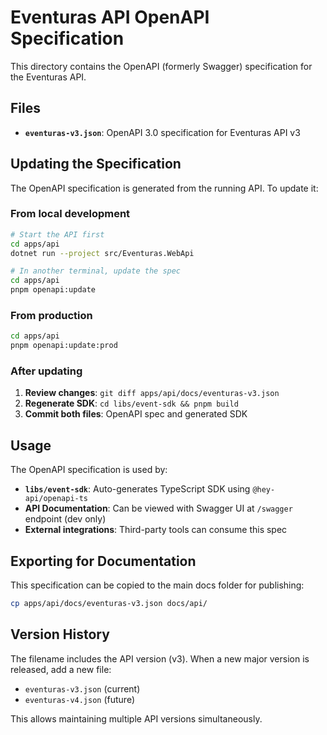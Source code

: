 # Eventuras API OpenAPI Specification

This directory contains the OpenAPI (formerly Swagger) specification for the Eventuras API.

## Files

- **`eventuras-v3.json`**: OpenAPI 3.0 specification for Eventuras API v3

## Updating the Specification

The OpenAPI specification is generated from the running API. To update it:

### From local development

```bash
# Start the API first
cd apps/api
dotnet run --project src/Eventuras.WebApi

# In another terminal, update the spec
cd apps/api
pnpm openapi:update
```

### From production

```bash
cd apps/api
pnpm openapi:update:prod
```

### After updating

1. **Review changes**: `git diff apps/api/docs/eventuras-v3.json`
2. **Regenerate SDK**: `cd libs/event-sdk && pnpm build`
3. **Commit both files**: OpenAPI spec and generated SDK

## Usage

The OpenAPI specification is used by:

- **`libs/event-sdk`**: Auto-generates TypeScript SDK using `@hey-api/openapi-ts`
- **API Documentation**: Can be viewed with Swagger UI at `/swagger` endpoint (dev only)
- **External integrations**: Third-party tools can consume this spec

## Exporting for Documentation

This specification can be copied to the main docs folder for publishing:

```bash
cp apps/api/docs/eventuras-v3.json docs/api/
```

## Version History

The filename includes the API version (v3). When a new major version is released, add a new file:

- `eventuras-v3.json` (current)
- `eventuras-v4.json` (future)

This allows maintaining multiple API versions simultaneously.

